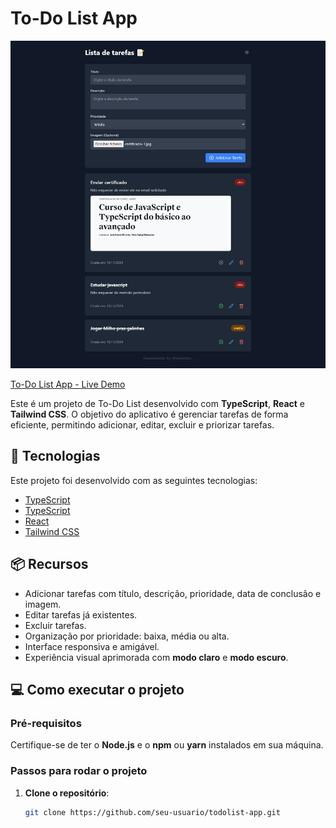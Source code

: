 # To-Do List App

<img src="./src/todo-print.png"  />

[To-Do List App - Live Demo](https://project-chi-cyan.vercel.app/)

  
Este é um projeto de To-Do List desenvolvido com **TypeScript**, **React** e **Tailwind CSS**. O objetivo do aplicativo é gerenciar tarefas de forma eficiente, permitindo adicionar, editar, excluir e priorizar tarefas.

## 🚀 Tecnologias

Este projeto foi desenvolvido com as seguintes tecnologias:

- [TypeScript](https://www.typescriptlang.org/)
- [TypeScript](https://www.typescriptlang.org/)
- [React](https://reactjs.org/)
- [Tailwind CSS](https://tailwindcss.com/)

## 📦 Recursos

- Adicionar tarefas com título, descrição, prioridade, data de conclusão e imagem.
- Editar tarefas já existentes.
- Excluir tarefas.
- Organização por prioridade: baixa, média ou alta.
- Interface responsiva e amigável.
- Experiência visual aprimorada com **modo claro** e **modo escuro**.

## 💻 Como executar o projeto

### Pré-requisitos

Certifique-se de ter o **Node.js** e o **npm** ou **yarn** instalados em sua máquina.

### Passos para rodar o projeto

1. **Clone o repositório**:
   ```bash
   git clone https://github.com/seu-usuario/todolist-app.git
